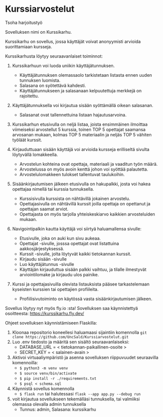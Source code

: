 # Kurssiarvostelut
Tsoha harjoitustyö

Sovelluksen nimi on Kurssikarhu.

Kurssikarhu on sovellus, jossa käyttäjät voivat anonyymisti arvioida suorittamiaan kursseja.

Kurssikarhusta löytyy seuraavanlaiset toiminnot:

1. Kurssikarhuun voi luoda uniikin käyttäjätunnuksen.
    - Käyttäjätunnuksen olemassaolo tarkistetaan listasta ennen uuden tunnuksen luomista.
    - Salasana on syötettävä kahdesti.
    - Käyttäjätunnukseen ja salasanaan kelpuutettuja merkkejä on rajoitettu.

2. Käyttäjätunnuksella voi kirjautua sisään syöttämällä oikean salasanan.
    - Salasanat ovat tallennettuina listaan hajautusarvoina.

3. Kurssikarhun etusivulla on neljä listaa, joista ensimmäinen ilmoittaa viimeiseksi arvostellut 5 kurssia, toinen TOP 5 opettajat saamansa arvosanan mukaan, kolmas TOP 5 materiaalin ja neljäs TOP 5 vähiten työläät kurssit.

4. Kirjauduttuaan sisään käyttäjä voi arvioida kursseja erilliseltä sivulta löytyvällä lomakkeella.
    - Arvostelun kohteina ovat opettaja, materiaali ja vaaditun työn määrä.
    - Arvostelussa on myös avoin kenttä johon voi syöttää palautetta.
    - Arvostelulomakkeen tulokset tallentuvat taulukoihin.

5. Sisäänkirjautumisen jälkeen etusivulla on hakupalkki, josta voi hakea opettajaa nimellä tai kurssia tunnuksella.
    - Kurssisivulla kurssista on nähtävillä jokainen arvostelu.
    - Opettajasivulla on nähtävillä kurssit joilla opettaja on opettanut ja opettajan saamat arviot.
    - Opettajasta on myös tarjolla yhteiskeskiarvo kaikkien arvosteluiden mukaan.

6. Navigointipalkin kautta käyttäjä voi siirtyä haluamallensa sivulle:
    - Etusivulle, joka on auki kun sivu aukeaa.
    - Opettajat -sivulle, josssa opettajat ovat listattuina aakkosjärjestyksessä.
    - Kurssit -sivulle, jolta löytyvät kaikki tietokannan kurssit.
    - Kirjaudu sisään -sivulle
    - Luo käyttäjätunnus -sivulle
    - Käyttäjän kirjauduttua sisään palkki vaihtuu, ja tilalle ilmestyvät arviointilomake ja kirjaudu ulos painike.

7. Kurssi ja opettajasivuilla olevista listauksista pääsee tarkastelemaan kyseisten kurssien tai opettajien profiileita.
    - Profiilisivutoiminto on käytössä vasta sisäänkirjautumisen jälkeen.

Sovellus löytyy nyt myös fly.io :sta!
Sovelluksen saa käynnistettyä osoitteesta: https://kurssikarhu.fly.dev/

Ohjeet sovelluksen käynnistämiseen Flaskilla:
1. Kloonaa repositorio koneellesi haluamaasi sijaintiin komennolla ``` git clone https://github.com/UncSald/Kurssiarvostelut.git ```
2. Luo .env tiedosto ja määritä sen sisältö seuraavanlaiseksi:
    - DATABASE_URL = < tietokannan-paikallinen-osoite >
    - SECRET_KEY = < salainen-avain >
3. Aktivoi virtuaaliympäristö ja asenna sovelluksen riippuvuudet seuraavilla komennoilla:
    - ``` $ python3 -m venv venv ```
    - ``` $ source venv/bin/activate ```
    - ``` $ pip install -r ./requirements.txt ```
    - ``` $ psql < schema.sql ```
4. Käynnistä sovellus komennolla
    - ``` $ flask run ``` tai halutessasi ``` flask --app app.py --debug run ```
5. voit kirjautua sovellukseen tekemälläsi tunnuksella, tai valmiiksi olemassa olevalla admin tunnuksella
    - Tunnus: admin, Salasana: kurssikarhu